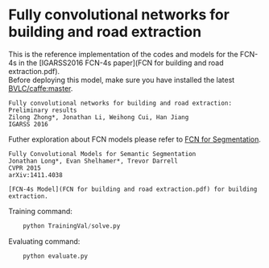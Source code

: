 # Fully convolutional networks for building and road extraction

This is the reference implementation of the codes and models for the FCN-4s in the [IGARSS2016 FCN-4s paper](FCN for building and road extraction.pdf).<br />
Before deploying this model, make sure you have installed the latest [BVLC/caffe:master](https://github.com/BVLC/caffe).<br />
```jason
Fully convolutional networks for building and road extraction: Preliminary results
Zilong Zhong*, Jonathan Li, Weihong Cui, Han Jiang
IGARSS 2016
```

Futher exploration about FCN models please refer to [FCN for Segmentation](https://github.com/shelhamer/fcn.berkeleyvision.org).<br />
```jason
Fully Convolutional Models for Semantic Segmentation
Jonathan Long*, Evan Shelhamer*, Trevor Darrell
CVPR 2015
arXiv:1411.4038

[FCN-4s Model](FCN for building and road extraction.pdf) for building extraction.

```
Training command:<br />
```python
    python TrainingVal/solve.py
```
Evaluating command:<br />
```python
    python evaluate.py
```